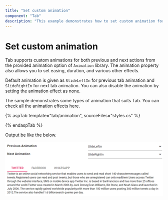 ```yaml
---
title: "Set custom animation"
component: "Tab"
description: "This example demonstrates how to set custom animation for both previous and next actions on Essential JS 2 Tab component when the tab select."
---
```


# Set custom animation

Tab supports custom animations for both previous and next actions from the provided animation option of `Animation` library. The animation property also allows you to set easing, duration, and various other effects.

Default animation is given as `SlideLeftIn` for previous tab animation and `SlideRightIn` for next tab animation. You can also disable the animation by setting the animation effect as none.

The sample demonstrates some types of animation that suits Tab. You can check all the animation effects here.

{% aspTab template="tab/animation", sourceFiles="styles.cs" %}

{% endaspTab %}

Output be like the below.

![Custom Animation](../images/animation.PNG)